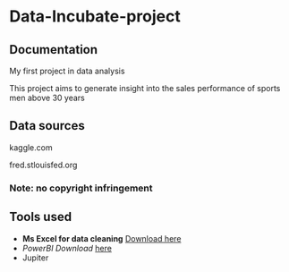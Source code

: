 # Data-Incubate-project

## Documentation
My first project in data analysis 

This project aims to generate insight into the sales performance of sports men above 30 years
## Data sources
kaggle.com

fred.stlouisfed.org
### Note: no copyright infringement
## Tools used
- **Ms Excel for data cleaning** [Download here](www.microsoft.com)
- *PowerBI Download* [here](https://microsoft.com)
- Jupiter
